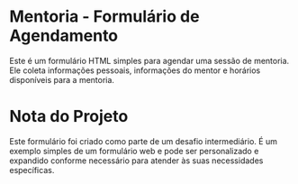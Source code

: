 # Mentoria - Formulário de Agendamento

Este é um formulário HTML simples para agendar uma sessão de mentoria. Ele coleta informações pessoais, informações do mentor e horários disponíveis para a mentoria.

# Nota do Projeto

Este formulário foi criado como parte de um desafio intermediário. É um exemplo simples de um formulário web e pode ser personalizado e expandido conforme necessário para atender às suas necessidades específicas.
